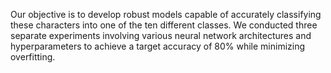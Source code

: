 Our objective is to develop robust models capable of accurately classifying these characters into one of the ten different classes. 
We conducted three separate experiments involving various neural network architectures and hyperparameters to achieve a target accuracy of 80% while minimizing overfitting.


